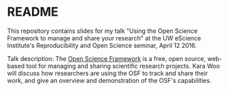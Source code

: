 # README

This repository contains slides for my talk "Using the Open Science Framework to
manage and share your research" at the UW eScience Institute's Reproducibility
and Open Science seminar, April 12 2016.

Talk description: The [Open Science Framework](https://osf.io/) is a free, open
source, web-based tool for managing and sharing scientific research projects.
Kara Woo will discuss how researchers are using the OSF to track and share their
work, and give an overview and demonstration of the OSF's capabilities.
